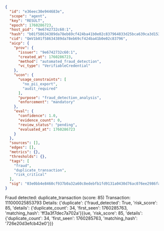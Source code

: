 ```json
{
  "id": "e36eec30e944683e",
  "scope": "agent",
  "key": "RESULT",
  "epoch": 1760286723,
  "host_pid": "9e6742732c60:1",
  "hash": "b01f58634389da78eb69cf424ba41b0e02c837964833d25bca639ca3d15332b0",
  "cid": "QmV1b01f58634389da78eb69cf424ba41b0e02c83796",
  "aicp": {
    "prov": {
      "issuer": "9e6742732c60:1",
      "created_at": 1760286723,
      "method": "automated_fraud_detection",
      "vc_type": "VerifiableCredential"
    },
    "ucon": {
      "usage_constraints": [
        "no_pii_export",
        "audit_required"
      ],
      "purpose": "fraud_detection_analysis",
      "enforcement": "mandatory"
    },
    "eval": {
      "confidence": 1.0,
      "evidence_count": 0,
      "review_status": "pending",
      "evaluated_at": 1760286723
    }
  },
  "sources": [],
  "edges": [],
  "metrics": {},
  "thresholds": {},
  "tags": [
    "fraud",
    "duplicate_transaction",
    "risk_critical"
  ],
  "sig": "03e0bb4e8460cf937b0a32a60c8edebfb1fd9131a0430d76ac076ee2986fa07b"
}
```

Fraud detected: duplicate_transaction (score: 85)
Transaction: 111000025853793
Details: {'duplicate': {'fraud_detected': True, 'risk_score': 85, 'details': {'duplicate_count': 34, 'first_seen': 1760285763, 'matching_hash': 'ff3a3f7dec7a702a'}}}ue, 'risk_score': 85, 'details': {'duplicate_count': 34, 'first_seen': 1760285763, 'matching_hash': '726e20d3efcb42e0'}}}